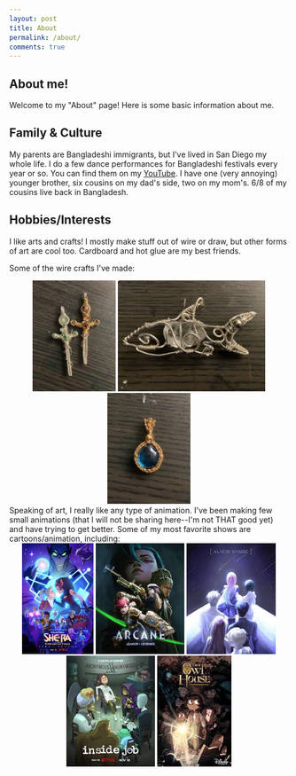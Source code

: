 ```yaml
---
layout: post 
title: About 
permalink: /about/
comments: true
---
```


## About me!
Welcome to my "About" page! Here is some basic information about me.

## Family & Culture
My parents are Bangladeshi immigrants, but I've lived in San Diego my whole life. 
I do a few dance performances for Bangladeshi festivals every year or so. You can find them on my [YouTube](https://www.youtube.com/@NamiraSharif). I have one (very annoying) younger brother, six cousins on my dad's side, two on my mom's. 6/8 of my cousins live back in Bangladesh.

## Hobbies/Interests
I like arts and crafts! I mostly make stuff out of wire or draw, but other forms of art are cool too. Cardboard and hot glue are my best friends.

Some of the wire crafts I've made:
<div style="text-align: center;">
    <img src="./images/main/sword_wire_craft.webp" 
    alt="wire_swords" height="200"> <img src="./images/main/shark_wire_craft.webp" 
    alt="wire_shark" height="200"> <img src="./images/main/blue_pendant_wire_craft.webp" 
    alt="blue_pendant" height="200">

<div style="text-align: left;">
Speaking of art, I really like any type of animation. I've been making  few small animations (that I will not be sharing here--I'm not THAT good yet) and have trying to get better. Some of my most favorite shows are cartoons/animation, including:
<div style="text-align: center;">
    <img src="./images/about/animation_cartoon/spop_poster.jpg" alt="spop_poster" height="200"> <img src="./images/about/animation_cartoon/arcane_poster.jpg" alt="arcane_poster" height="200"> <img src="./images/about/animation_cartoon/alnst_poster.jpg" alt="alnst_poster" height="200"> <img src="./images/about/animation_cartoon/insidejob_poster.jpg" alt="insidejob_poster" height="200"> <img src="./images/about/animation_cartoon/toh_poster.jpg" alt="toh_poster" height="200">
